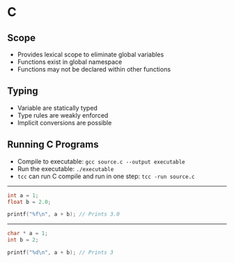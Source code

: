 C
===

Scope
-----

- Provides lexical scope to eliminate global variables
- Functions exist in global namespace
- Functions may not be declared within other functions

Typing
------

- Variable are statically typed
- Type rules are weakly enforced
- Implicit conversions are possible

Running C Programs
------------------

- Compile to executable: `gcc source.c --output executable`
- Run the executable: `./executable`
- `tcc` can run C compile and run in one step: `tcc -run source.c`

---

```c
int a = 1;
float b = 2.0;

printf("%f\n", a + b); // Prints 3.0
```

---

```c
char * a = 1;
int b = 2;

printf("%d\n", a + b); // Prints 3
```
